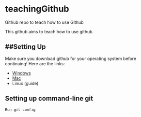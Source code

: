 # teachingGithub
Github repo to teach how to use Github

This github aims to teach how to use github.

##Setting Up
------------
Make sure you download github for your operating system before continuing! Here are the links:

* [Windows](https://windows.github.com/)
* [Mac](https://mac.github.com/)
* Linux (guide)


## Setting up command-line git

	Run git config

	